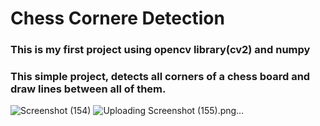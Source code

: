# Chess Cornere Detection

### This is my first project using opencv library(cv2) and numpy
### This simple project, detects all corners of a chess board and draw lines between all of them.

![Screenshot (154)](https://github.com/artinmohajeri/Chess-Corner-Detection-CV2/assets/95845593/8619819f-0497-4ccd-81c0-9c30c1ae2676)
![Uploading Screenshot (155).png…]()
